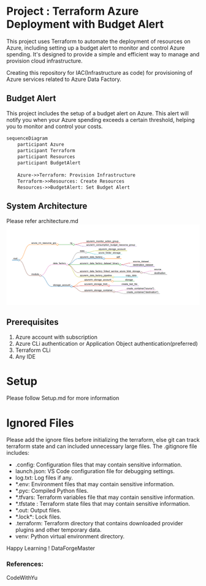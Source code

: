 # Project : Terraform Azure Deployment with Budget Alert

This project uses Terraform to automate the deployment of resources on Azure, including setting up a budget alert to monitor and control Azure spending. It's designed to provide a simple and efficient way to manage and provision cloud infrastructure.

Creating this repository for IAC(Infrastructure as code) for provisioning of Azure services related to Azure Data Factory.

## Budget Alert

This project includes the setup of a budget alert on Azure. This alert will notify you when your Azure spending exceeds a certain threshold, helping you to monitor and control your costs.

```mermaid
sequenceDiagram
    participant Azure
    participant Terraform
    participant Resources
    participant BudgetAlert

    Azure->>Terraform: Provision Infrastructure
    Terraform->>Resources: Create Resources
    Resources->>BudgetAlert: Set Budget Alert

```

## System Architecture

Please refer architecture.md
![Architecture Diagram](image.png)

## Prerequisites

1. Azure account with subscription
2. Azure CLi authentication or Application Object authentication(preferred)
3. Terraform CLi
4. Any IDE

# Setup

Please follow Setup.md for more information

# Ignored Files

Please add the ignore files before initializing the terraform, else git can track terraform state and can included unnecessary large files. The .gitignore file includes:

- .config: Configuration files that may contain sensitive information.
- launch.json: VS Code configuration file for debugging settings.
- log.txt: Log files if any.
- \*.env: Environment files that may contain sensitive information.
- \*.pyc: Compiled Python files.
- \*.tfvars: Terraform variables file that may contain sensitive information.
- \*.tfstate : Terraform state files that may contain sensitive information.
- \*.out: Output files.
- \*.lock\*: Lock files.
- .terraform: Terraform directory that contains downloaded provider plugins and other temporary data.
- venv: Python virtual environment directory.

Happy Learning !
DataForgeMaster

### References:

CodeWithYu
